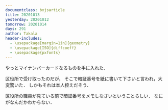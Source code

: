 ```yaml
---
documentclass: bxjsarticle
title: 20201013
yesterday: 20201012
tomorrow: 20201014
days: 291
author: Takala
header-includes:
  - \usepackage[margin=1in]{geometry}
  - \usepackage[ISO]{diffcoeff}
  - \usepackage{pxfonts}
---
```



やっとマイナンバーカードなるものを手に入れた．


区役所で受け取ったのだが，
そこで暗証番号を紙に書いて下さいと言われ，大変驚いた．
しかもそれは本人控えだそう．


区役所の職員が見ている前で暗証番号をメモしなさいということらしい．
なにがなんだかわからない．
